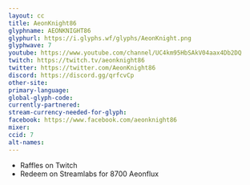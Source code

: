 ```yaml
---
layout: cc
title: AeonKnight86
glyphname: AEONKNIGHT86
glyphurl: https://i.glyphs.wf/glyphs/AeonKnight.png
glyphwave: 7
youtube: https://www.youtube.com/channel/UC4km95HbSAkV04aax4Db2DQ
twitch: https://twitch.tv/aeonknight86
twitter: https://twitter.com/AeonKnight86
discord: https://discord.gg/qrfcvCp
other-site: 
primary-language: 
global-glyph-code: 
currently-partnered: 
stream-currency-needed-for-glyph: 
facebook: https://www.facebook.com/aeonknight86
mixer: 
ccid: 7
alt-names: 
---
```

* Raffles on Twitch
* Redeem on Streamlabs for 8700 Aeonflux

